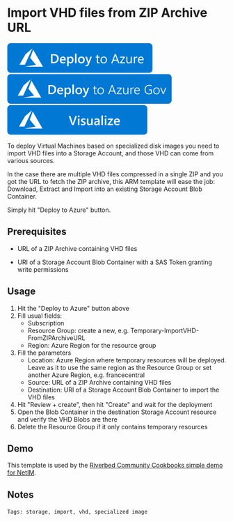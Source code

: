 # Import VHD files from ZIP Archive URL

[![Deploy to Azure](https://raw.githubusercontent.com/Azure/azure-quickstart-templates/master/1-CONTRIBUTION-GUIDE/images/deploytoazure.svg?sanitize=true)](https://portal.azure.com/#create/Microsoft.Template/uri/https%3A%2F%2Fraw.githubusercontent.com%2FAzure%2Fazure-quickstart-templates%2Fmaster%2F999-storage-import-zipped-vhds%2Fazuredeploy.json) [![Deploy to Azure Gov](https://raw.githubusercontent.com/Azure/azure-quickstart-templates/master/1-CONTRIBUTION-GUIDE/images/deploytoazuregov.svg?sanitize=true)](https://portal.azure.us/#create/Microsoft.Template/uri/https%3A%2F%2Fraw.githubusercontent.com%2FAzure%2Fazure-quickstart-templates%2Fmaster%2F999-storage-import-zipped-vhds%2Fazuredeploy.json)
[![Visualize](https://raw.githubusercontent.com/Azure/azure-quickstart-templates/master/1-CONTRIBUTION-GUIDE/images/visualizebutton.svg?sanitize=true)](http://armviz.io/#/?load=https%3A%2F%2Fraw.githubusercontent.com%2FAzure%2Fazure-quickstart-templates%2Fmaster%2F999-storage-import-zipped-vhds%2Fazuredeploy.json)

To deploy Virtual Machines based on specialized disk images you need to import VHD files into a Storage Account, and those VHD can come from various sources.

In the case there are multiple VHD files compressed in a single ZIP and you got the URL to fetch the ZIP archive, this ARM template will ease the job: Download, Extract and Import into an existing Storage Account Blob Container.

Simply hit "Deploy to Azure" button.

## Prerequisites

- URL of a ZIP Archive containing VHD files

- URI of a Storage Account Blob Container with a SAS Token granting write permissions

## Usage

1. Hit the "Deploy to Azure" button above
2. Fill usual fields:
    - Subscription
    - Resource Group: create a new, e.g. Temporary-ImportVHD-FromZIPArchiveURL
    - Region: Azure Region for the resource group
3. Fill the parameters
    - Location: Azure Region where temporary resources will be deployed. Leave as it to use the same region as the Resource Group or set another Azure Region, e.g. francecentral
    - Source: URL of a ZIP Archive containing VHD files
    - Destination: URI of a Storage Account Blob Container to import the VHD files
4. Hit "Review + create", then hit "Create" and wait for the deployment
5. Open the Blob Container in the destination Storage Account resource and verify the VHD Blobs are there
6. Delete the Resource Group if it only contains  temporary resources

## Demo

This template is used by the [Riverbed Community Cookbooks simple demo for NetIM](https://github.com/riverbed/Riverbed-Community-Toolkit/tree/master/NetIM/Azure-Cloud-Cookbooks/101-netim-simple-demo).

## Notes

`Tags: storage, import, vhd, specialized image`
